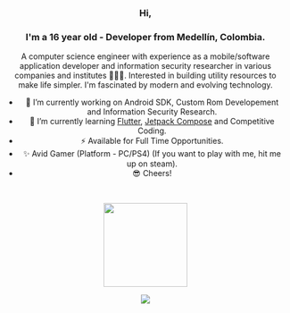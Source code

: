 <br />

<div align="center">

### Hi,
### I'm a 16 year old - Developer from Medellín, Colombia.

A computer science engineer with experience as a mobile/software application developer and information security researcher in various companies and institutes 👨🏾‍💻. Interested in building utility resources to make life simpler. I'm fascinated by modern and evolving technology.

- 🔭 I’m currently working on Android SDK, Custom Rom Developement and Information Security Research.
- 🌱 I’m currently learning [Flutter](https://flutter.dev/), [Jetpack Compose](https://developer.android.com/jetpack/compose) and Competitive Coding.
- ⚡ Available for Full Time Opportunities.
- ✨ Avid Gamer (Platform - PC/PS4) (If you want to play with me, hit me up on steam).
- 😎 Cheers!

<!-- - ![](https://komarev.com/ghpvc/?username=karthikmohan&color=brightgreen&style=flat) -->
  
<br />
<p align="center">
  <img height="150px" src="https://github-readme-stats.vercel.app/api/top-langs/?username=igormartins4&layout=compact&theme=vision-friendly-dark"/>
</p>

<div align="center">

<div align="center">
<img src="https://lh3.googleusercontent.com/-XQRd2dW541s/W4qBUlVNnsI/AAAAAAAFaeQ/bSyUE5iffts9Mn2JBqQnqWdGKB1RKI1XgCHMYCw/s1600/A98.gif" >
</div>
